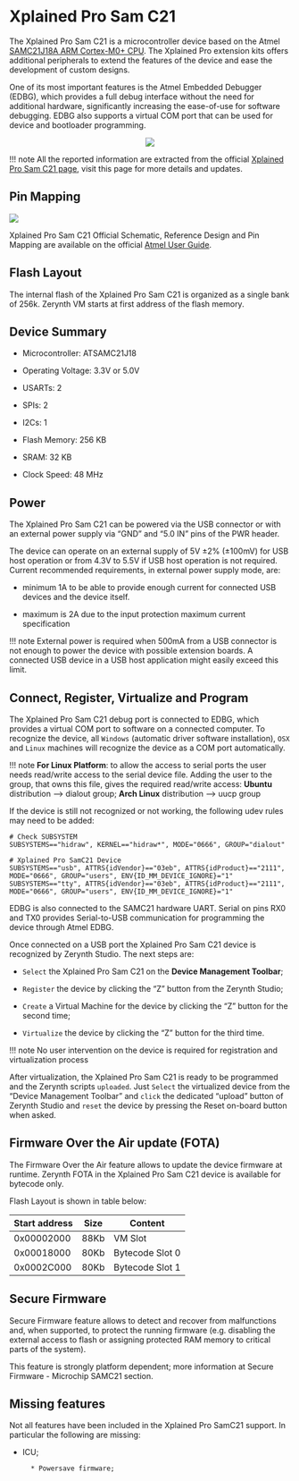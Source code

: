 # Xplained Pro Sam C21

The Xplained Pro Sam C21 is a microcontroller device based on the Atmel [SAMC21J18A ARM Cortex-M0+ CPU](http://ww1.microchip.com/downloads/en/DeviceDoc/SAM-C20C21-Family-Datasheet-DS60001479C.pdf). The Xplained Pro extension kits offers additional peripherals to extend the features of the device and ease the development of custom designs.

One of its most important features is the Atmel Embedded Debugger (EDBG), which provides a full debug interface without the need for additional hardware, significantly increasing the ease-of-use for software debugging. EDBG also supports a virtual COM port that can be used for device and bootloader programming.

<p style="text-align:center;"><img src="https://github.com/zerynth/docs/blob/test/docs/reference/boards/xplained_c21/docs/img/XplainedProSamC21.jpg?raw=true"></p>

!!! note
	All the reported information are extracted from the official [Xplained Pro Sam C21 page](https://www.microchip.com/DevelopmentTools/ProductDetails/PartNO/ATSAMC21-XPRO), visit this page for more details and updates.

## Pin Mapping

![](https://github.com/zerynth/docs/blob/test/docs/reference/boards/xplained_c21/docs/img/SAMC21_Xplained_PRO_pin_comm.jpg?raw=true)

Xplained Pro Sam C21 Official Schematic, Reference Design and Pin Mapping are available on the official [Atmel User Guide](http://ww1.microchip.com/downloads/en/DeviceDoc/Atmel-42460-SAM-C21-Xplained-Pro_User-Guide.pdf).

## Flash Layout

The internal flash of the Xplained Pro Sam C21 is organized as a single bank of 256k. Zerynth VM starts at first address of the flash memory.

## Device Summary


* Microcontroller: ATSAMC21J18


* Operating Voltage: 3.3V or 5.0V


* USARTs: 2


* SPIs: 2


* I2Cs: 1


* Flash Memory: 256 KB


* SRAM: 32 KB


* Clock Speed: 48 MHz

## Power

The Xplained Pro Sam C21 can be powered via the USB connector or with an external power supply via “GND” and “5.0 IN” pins of the PWR header.

The device can operate on an external supply of 5V ±2% (±100mV) for USB host operation or from 4.3V to 5.5V if USB host operation is not required. Current recommended requirements, in external power supply mode, are:


* minimum 1A to be able to provide enough current for connected USB devices and the     device itself.


* maximum is 2A due to the input protection maximum current specification

!!! note
	External power is required when 500mA from a USB connector is not enough to power the device with possible extension boards. A connected USB device in a USB host application might easily exceed this limit.

## Connect, Register, Virtualize and Program

The Xplained Pro Sam C21 debug port is connected to EDBG, which provides a virtual COM port to software on a connected computer. To recognize the device, all ```Windows``` (automatic driver software installation), ```OSX``` and ```Linux``` machines will recognize the device as a COM port automatically.

!!! note
	**For Linux Platform**: to allow the access to serial ports the user needs read/write access to the serial device file. Adding the user to the group, that owns this file, gives the required read/write access: **Ubuntu** distribution –> dialout group; **Arch Linux** distribution –> uucp group

If the device is still not recognized or not working, the following udev rules may need to be added:

```
# Check SUBSYSTEM
SUBSYSTEMS=="hidraw", KERNEL=="hidraw*", MODE="0666", GROUP="dialout"

# Xplained Pro SamC21 Device
SUBSYSTEMS=="usb", ATTRS{idVendor}=="03eb", ATTRS{idProduct}=="2111", MODE="0666", GROUP="users", ENV{ID_MM_DEVICE_IGNORE}="1"
SUBSYSTEMS=="tty", ATTRS{idVendor}=="03eb", ATTRS{idProduct}=="2111", MODE="0666", GROUP="users", ENV{ID_MM_DEVICE_IGNORE}="1"
```

EDBG is also connected to the SAMC21 hardware UART. Serial on pins RX0 and TX0 provides Serial-to-USB communication for programming the device through Atmel EDBG.

Once connected on a USB port the Xplained Pro Sam C21 device is recognized by Zerynth Studio. The next steps are:


* ```Select``` the Xplained Pro Sam C21 on the **Device Management Toolbar**;


* ```Register``` the device by clicking the “Z” button from the Zerynth Studio;


* ```Create``` a Virtual Machine for the device by clicking the “Z” button for the second time;


* ```Virtualize``` the device by clicking the “Z” button for the third time.

!!! note
	No user intervention on the device is required for registration and virtualization process

After virtualization, the Xplained Pro Sam C21 is ready to be programmed and the Zerynth scripts ```uploaded```. Just ```Select``` the virtualized device from the “Device Management Toolbar” and ```click``` the dedicated “upload” button of Zerynth Studio and ```reset``` the device by pressing the Reset on-board button when asked.

## Firmware Over the Air update (FOTA)

The Firmware Over the Air feature allows to update the device firmware at runtime. Zerynth FOTA in the Xplained Pro Sam C21 device is available for bytecode only.

Flash Layout is shown in table below:

| Start address | Size | Content         |
|---------------|------|-----------------|
| 0x00002000    | 88Kb | VM Slot         |
| 0x00018000    | 80Kb | Bytecode Slot 0 |
| 0x0002C000    | 80Kb | Bytecode Slot 1 |

## Secure Firmware

Secure Firmware feature allows to detect and recover from malfunctions and, when supported, to protect the running firmware (e.g. disabling the external access to flash or assigning protected RAM memory to critical parts of the system).

This feature is strongly platform dependent; more information at Secure Firmware - Microchip SAMC21 section.

## Missing features

Not all features have been included in the Xplained Pro SamC21 support. In particular the following are missing:


* ICU;


        * Powersave firmware;
<!--stackedit_data:
eyJoaXN0b3J5IjpbLTczNDYyMzIyOCw5NTc3OTQxMzRdfQ==
-->